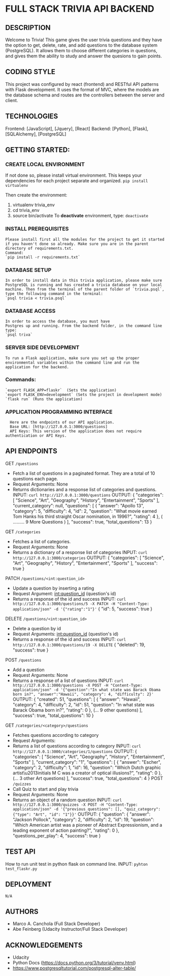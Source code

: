 # FULL STACK TRIVIA API BACKEND

## DESCRIPTION
  Welcome to Trivia! This game gives the user trivia questions and they have the option to get, delete, rate, and add questions to the database system (PostgreSQL). It allows them to choose different categories in questions, and gives them the ability to study and answer the quesions to gain points.

## CODING STYLE
  This project was configured by react (frontend) and RESTful API patterns with Flask development. It uses the format of MVC, where the models are the database schema and routes are the controllers between the server and client.

## TECHNOLOGIES
  Frontend: [JavaScript], [Jquery], [React]
  Backend: [Python], [Flask], [SQLAlchemy], [PostgreSQL]

## GETTING STARTED:

  ### CREATE LOCAL ENVIRONMENT
  If not done so, please install virtual environment. This keeps your dependencies for each project separate and organized.
  `pip install virtualenv`

  Then create the environment:
  1. virtualenv trivia_env
  2. cd trivia_env
  3. source bin/activate
  To **deactivate** environment, type: `deactivate`

  ### INSTALL PREREQUISITES
    Please install first all the modules for the project to get it started if you haven't done so already. Make sure you are in the parent directory of requirements.txt.
    Command:
    `pip install -r requirements.txt`

  ### DATABASE SETUP
    In order to install data in this trivia application, please make sure
    PostgreSQL is running and has created a trivia database on your local
    machine. Then from the terminal of the parent folder of `trivia.psql`,
    type the following command in the terminal:
    `psql trivia < trivia.psql`


  ### DATABASE ACCESS
    In order to access the database, you must have
    Postgres up and running. From the backend folder, in the command line type:
    `psql triva`

  ### SERVER SIDE DEVELOPMENT
    To run a Flask application, make sure you set up the proper environmental variables within the command line and run the application for the backend.

  ### Commands:
    `export FLASK_APP=flaskr`  (Sets the application)
    `export FLASK_ENV=development` (Sets the project in development mode)
    `flask run` (Runs the application)

  ### APPLICATION PROGRAMMING INTERFACE
      Here are the endpoints of our API application.
      Base URL: [http://127.0.0.1:3000/questions]
      API Keys: This version of the application does not require authentication or API Keys.

## API ENDPOINTS
  GET `/questions`
  - Fetch a list of questions in a paginated format. They are a total of 10 questions each page.
  - Request Arguments: None
  - Returns dictionaries and a response list of categories and questions.
    INPUT: `curl http://127.0.0.1:3000/questions`
    OUTPUT:
    {
      "categories": [
        "Science",
        "Art",
        "Geography",
        "History",
        "Entertainment",
        "Sports"
      ],
      "current_category": null,
      "questions": [
        {
          "answer": "Apollo 13",
          "category": 5,
          "difficulty": 4,
          "id": 2,
          "question": "What movie earned Tom Hanks his third straight Oscar nomination, in 1996?",
          "rating": 4
        },
        ( ......... 9 More Questions )
        ],
        "success": true,
        "total_questions": 13
      }


  GET  `/categories`
  - Fetches a list of categories.
  - Request Arguments: None
  - Returns a dictionary of a response list of categories
    INPUT: `curl http://127.0.0.1:3000/categories`
    OUTPUT:
      {
        "categories": [
          "Science",
          "Art",
          "Geography",
          "History",
          "Entertainment",
          "Sports"
        ],
        "success": true
      }

  PATCH `/questions/<int:question_id>`
  - Update a question by inserting a rating
  - Request Argument: <int:question_id> (question's id)
  - Returns a response of the id and success
    INPUT: `curl http://127.0.0.1:3000/questions/5 -X PATCH -H "Content-Type: application/json" -d '{"rating":"1"}'`
    {
      "id": 5,
      "success": true
    }

  DELETE `/questions/<int:question_id>`
  - Delete a question by id
  - Request Arguments: <int:question_id> (question's id)
  - Returns a response of the id and success
    INPUT: `curl http://127.0.0.1:3000/questions/19 -X DELETE`
    {
      "deleted": 19,
      "success": true
    }

  POST `/questions`
  - Add a question
  - Request Arguments: None
  - Returns a response of a list of questions
    INPUT: `curl http://127.0.0.1:3000/questions -X POST -H "Content-Type: application/json" -d '{"question":"In what state was Barack Obama born in?", "answer":"Hawaii", "category": 4, "difficulty": 2}'`
    OUTPUT:
    {
      "created": 51,
      "questions": [
        {
          "answer": "Hawaii",
          "category": 4,
          "difficulty": 2,
          "id": 51,
          "question": "In what state was Barack Obama born in?",
          "rating": 0
        },
        (... 9 other questions)
      ],
      "success": true,
      "total_questions": 10
    }


  GET `/categories/<category>/questions`
  - Fetches questions according to category
  - Request Arguments: <category>
  - Returns a list of questions according to category
    INPUT: `curl http://127.0.0.1:3000/categories/1/questions`
    OUTPUT:
    {
      "categories": [
        "Science",
        "Art",
        "Geography",
        "History",
        "Entertainment",
        "Sports"
      ],
      "current_category": "1",
      "questions": [
        {
          "answer": "Escher",
          "category": 2,
          "difficulty": 1,
          "id": 16,
          "question": "Which Dutch graphic artist\u2013initials M C was a creator of optical illusions?",
          "rating": 0
        },
        (... 3 other Art questions)
      ],
      "success": true,
      "total_questions": 4
    }
  POST `/quizzes`
  - Call Quiz to start and play trivia
  - Request Arguments: None
  - Returns an object of a random question
    INPUT: `curl http://127.0.0.1:3000/quizzes -X POST -H "Content-Type: application/json" -d '{"previous_questions": [], "quiz_category": {"type": "Art", "id": "1"}}'`
  OUTPUT:
  {
    "question": {
      "answer": "Jackson Pollock",
      "category": 2,
      "difficulty": 2,
      "id": 19,
      "question": "Which American artist was a pioneer of Abstract Expressionism, and a leading exponent of action painting?",
      "rating": 0
    },
    "questions_per_play": 4,
    "success": true
  }
## TEST API
  How to run unit test in python flask on command line.
  INPUT: `pyhton test_flaskr.py`

## DEPLOYMENT
  `N/A`

## AUTHORS
  - Marco A. Canchola (Full Stack Developer)
  - Abe Feinberg (Udacity Instructor/Full Stack Developer)

## ACKNOWLEDGEMENTS
  - Udacity
  - Python Docs (https://docs.python.org/3/tutorial/venv.html)
  - https://www.postgresqltutorial.com/postgresql-alter-table/

